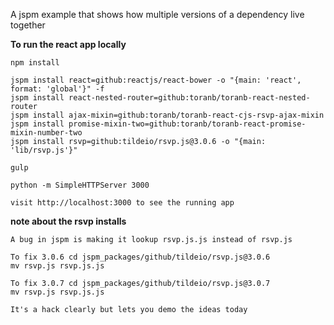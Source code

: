A jspm example that shows how multiple versions of a dependency live together


**To run the react app locally**

    npm install

    jspm install react=github:reactjs/react-bower -o "{main: 'react', format: 'global'}" -f
    jspm install react-nested-router=github:toranb/toranb-react-nested-router
    jspm install ajax-mixin=github:toranb/toranb-react-cjs-rsvp-ajax-mixin
    jspm install promise-mixin-two=github:toranb/toranb-react-promise-mixin-number-two
    jspm install rsvp=github:tildeio/rsvp.js@3.0.6 -o "{main: 'lib/rsvp.js'}"

    gulp

    python -m SimpleHTTPServer 3000

    visit http://localhost:3000 to see the running app


**note about the rsvp installs**

    A bug in jspm is making it lookup rsvp.js.js instead of rsvp.js

    To fix 3.0.6 cd jspm_packages/github/tildeio/rsvp.js@3.0.6
    mv rsvp.js rsvp.js.js

    To fix 3.0.7 cd jspm_packages/github/tildeio/rsvp.js@3.0.7
    mv rsvp.js rsvp.js.js

    It's a hack clearly but lets you demo the ideas today
